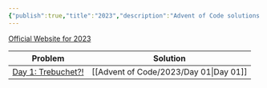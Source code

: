 ```yaml
---
{"publish":true,"title":"2023","description":"Advent of Code solutions for 2023","created":"2024-01-29T16:00:18.820+01:00","modified":"2024-10-28T01:13:35.449+01:00","cssclasses":"mado-heading index-page hide-date"}
---
```



[Official Website for 2023](https://adventofcode.com/2023)

| Problem                                                   | Solution   |
| --------------------------------------------------------- | ---------- |
| [Day 1: Trebuchet?!](https://adventofcode.com/2023/day/1) | [[Advent of Code/2023/Day 01\|Day 01]] |
